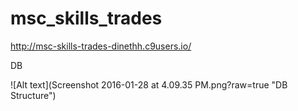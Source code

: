 # msc_skills_trades

http://msc-skills-trades-dinethh.c9users.io/

DB

![Alt text](Screenshot 2016-01-28 at 4.09.35 PM.png?raw=true "DB Structure")